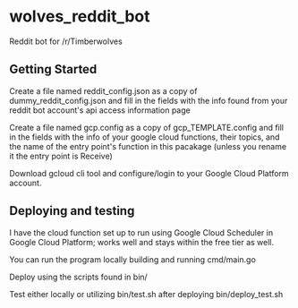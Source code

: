 # wolves_reddit_bot
Reddit bot for /r/Timberwolves

## Getting Started
Create a file named reddit_config.json as a copy of dummy_reddit_config.json and fill in the fields with the info found from your reddit bot account's api access information page

Create a file named gcp.config as a copy of gcp_TEMPLATE.config and fill in the fields with the info of your google cloud functions, their topics, and the name of the entry point's function in this pacakage (unless you rename it the entry point is Receive)

Download gcloud cli tool and configure/login to your Google Cloud Platform account.

## Deploying and testing
I have the cloud function set up to run using Google Cloud Scheduler in Google Cloud Platform; works well and stays within the free tier as well.

You can run the program locally building and running cmd/main.go

Deploy using the scripts found in bin/

Test either locally or utilizing bin/test.sh after deploying bin/deploy_test.sh
